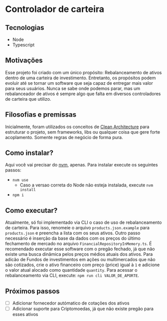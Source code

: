 # Controlador de carteira

## Tecnologias
- Node
- Typescript

## Motivações

Esse projeto foi criado com um único propósito: Rebalanceamento de ativos dentro de uma carteira de investimento. Entretanto, os propósitos podem evoluir até se tornar um software que seja capaz
de entregar mais valor para seus usuários. Nunca se sabe onde podemos parar, mas um rebalanceador de ativos é sempre algo que falta em diversos controladores de carteira que utilizo.

## Filosofias e premissas

Inicialmente, foram utilizados os conceitos de [Clean Architecture](https://blog.cleancoder.com/uncle-bob/2012/08/13/the-clean-architecture.html) para estruturar o projeto, sem frameworks, libs ou qualquer coisa que gere forte acoplamento. Somente regras de negócio de forma pura.

## Como instalar?

Aqui você vai precisar do [nvm](https://github.com/nvm-sh/nvm), apenas.
Para instalar execute os seguintes passos:
- `nvm use`
    - Caso a versao correta do Node não esteja instalada, execute `nvm install`
- `npm i`

## Como executar?

Atualmente, só foi implementado via CLI o caso de uso de rebalanceamento de carteira. Para isso, renomeie o arquivo `products.json.example` para `products.json` e preencha a lista com os seus ativos. Outro passo necessário é inserção  da base da dados com os preços do último fechamento de mercado no arquivo `FinancialRepositoryInMemory.ts`. É recomendado executar esse software com o pregão fechado, já que não existe uma busca dinâmica pelos preços médios atuais dos ativos.
Para adicão de Fundos de investimentos em ações ou multimercados que não são cotizados, crie o ativo financeiro com preço (price) igual à `1` e adicione o valor atual alocado como quantidade `quantity`.
Para acessar o rebalanceamento via CLI, execute: `npm run cli VALOR_DE_APORTE`.

## Próximos passos
- [ ] Adicionar fornecedor autómatico de cotações dos ativos
- [ ] Adicionar suporte para Criptomoedas, já que não existe pregão para esses ativos
